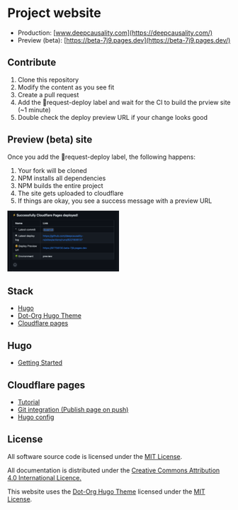 [//]: # (SPDX-License-Identifier: CC-BY-4.0)

# Project website

* Production: [www.deepcausality.com](https://deepcausality.com/)
* Preview (beta): [https://beta-7j9.pages.dev](https://beta-7j9.pages.dev/)

## Contribute

1) Clone this repository
2) Modify the content as you see fit
3) Create a pull request 
4) Add the 🚀request-deploy label and wait for the CI to build the prview site (~1 minute)
5) Double check the deploy preview URL if your change looks good

## Preview (beta) site

Once you add the 🚀request-deploy label, the following happens:

1) Your fork will be cloned
2) NPM installs all dependencies
3) NPM builds the entire project
4) The site gets uploaded to cloudflare
5) If things are okay, you see a success message with a preview URL

<img src="https://github.com/deepcausality-rs/sites/blob/main/cf_success.png" width="50%" height="50%">

## Stack

* [Hugo](https://gohugo.io/)
* [Dot-Org Hugo Theme](https://github.com/cncf/dot-org-hugo-theme)
* [Cloudflare pages](https://pages.cloudflare.com/)

## Hugo

* [Getting Started](https://gohugo.io/getting-started/quick-start/)

## Cloudflare pages

* [Tutorial](https://www.nickersonj.com/posts/setting-up-hugo/)
* [Git integration (Publish page on push)](https://developers.cloudflare.com/pages/get-started/guide/)
* [Hugo config](https://developers.cloudflare.com/pages/framework-guides/deploy-a-hugo-site/)

## License

All software source code is licensed under the [MIT License](https://opensource.org/license/mit/).

All documentation is distributed under the [Creative Commons Attribution 4.0 International Licence.](https://creativecommons.org/licenses/by/4.0/)

This website uses the [Dot-Org Hugo Theme](https://github.com/cncf/dot-org-hugo-theme) licensed under the [MIT License](https://opensource.org/license/mit/).
